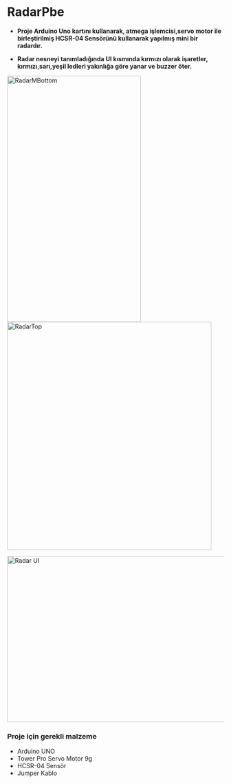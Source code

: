 # RadarPbe

- **Proje Arduino Uno kartını kullanarak, atmega işlemcisi,servo motor ile birleştirilmiş HCSR-04 Sensörünü kullanarak yapılmış mini bir radardır.**

- **Radar nesneyi tanımladığında UI kısmında kırmızı olarak işaretler, kırmızı,sarı,yeşil ledleri yakınlığa göre yanar ve buzzer öter.**

<img src="https://www.resimag.com/p1/458163b8acf.jpeg" alt="RadarMBottom" width="311" height="573" />            <img src="https://www.resimag.com/p1/54e88500d3e.jpeg" alt="RadarTop" width="475" height="531" />

<img src="https://www.resimag.com/p1/afb4d1263e3.jpeg" alt="Radar UI" width="676" height="387"/>

### Proje için gerekli malzeme

- Arduino UNO
- Tower Pro Servo Motor 9g
- HCSR-04 Sensör
- Jumper Kablo
